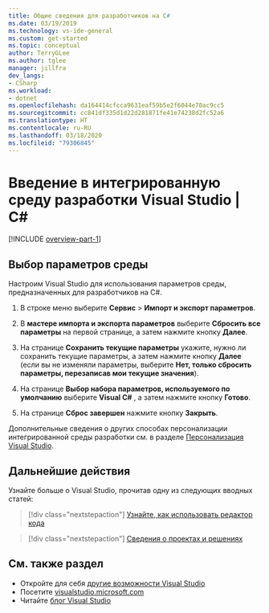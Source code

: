 ```yaml
---
title: Общие сведения для разработчиков на C#
ms.date: 03/19/2019
ms.technology: vs-ide-general
ms.custom: get-started
ms.topic: conceptual
author: TerryGLee
ms.author: tglee
manager: jillfra
dev_langs:
- CSharp
ms.workload:
- dotnet
ms.openlocfilehash: da164414cfcca9631eaf59b5e2f6044e70ac9cc5
ms.sourcegitcommit: cc841df335d1d22d281871fe41e74238d2fc52a6
ms.translationtype: HT
ms.contentlocale: ru-RU
ms.lasthandoff: 03/18/2020
ms.locfileid: "79306845"
---
```

# <a name="welcome-to-the-visual-studio-ide--c"></a>Введение в интегрированную среду разработки Visual Studio | C\#

[!INCLUDE [overview-part-1](../includes/ide-overview.md)]

## <a name="select-environment-settings"></a>Выбор параметров среды

Настроим Visual Studio для использования параметров среды, предназначенных для разработчиков на C#.

1. В строке меню выберите **Сервис** > **Импорт и экспорт параметров**.

2. В **мастере импорта и экспорта параметров** выберите **Сбросить все параметры** на первой странице, а затем нажмите кнопку **Далее**.

3. На странице **Сохранить текущие параметры** укажите, нужно ли сохранить текущие параметры, а затем нажмите кнопку **Далее** (если вы не изменяли параметры, выберите **Нет, только сбросить параметры, перезаписав мои текущие значения**).

4. На странице **Выбор набора параметров, используемого по умолчанию** выберите **Visual C#** , а затем нажмите кнопку **Готово**.

5. На странице **Сброс завершен** нажмите кнопку **Закрыть**.

Дополнительные сведения о других способах персонализации интегрированной среды разработки см. в разделе [Персонализация Visual Studio](../../ide/personalizing-the-visual-studio-ide.md).

## <a name="next-steps"></a>Дальнейшие действия

Узнайте больше о Visual Studio, прочитав одну из следующих вводных статей:

> [!div class="nextstepaction"]
> [Узнайте, как использовать редактор кода](tutorial-editor.md)

> [!div class="nextstepaction"]
> [Сведения о проектах и решениях](../tutorial-projects-solutions.md)

## <a name="see-also"></a>См. также раздел

- Откройте для себя [другие возможности Visual Studio](../../ide/advanced-feature-overview.md)
- Посетите [visualstudio.microsoft.com](https://visualstudio.microsoft.com/vs/)
- Читайте [блог Visual Studio](https://devblogs.microsoft.com/visualstudio/)
